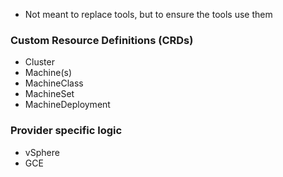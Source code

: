 



* Not meant to replace tools, but to ensure the tools use them


### Custom Resource Definitions (CRDs)
* Cluster
* Machine(s) 
* MachineClass
* MachineSet
* MachineDeployment


### Provider specific logic
- vSphere
- GCE

